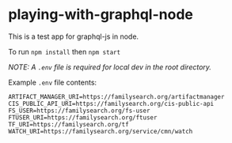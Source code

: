 # playing-with-graphql-node
This is a test app for graphql-js in node.

To run `npm install` then `npm start`

*NOTE: A `.env` file is required for local dev in the root directory.* 

Example `.env` file contents:
```
ARTIFACT_MANAGER_URI=https://familysearch.org/artifactmanager
CIS_PUBLIC_API_URI=https://familysearch.org/cis-public-api
FS_USER=https://familysearch.org/fs-user
FTUSER_URI=https://familysearch.org/ftuser
TF_URI=https://familysearch.org/tf
WATCH_URI=https://familysearch.org/service/cmn/watch
```
